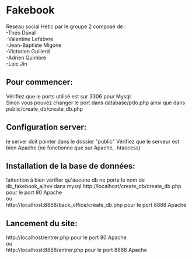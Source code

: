 # Fakebook

Reseau social Hetic par le groupe 2 composé de :
<br>
-Théo Duval
<br>
-Valentine Lefebvre
<br>
-Jean-Baptiste Migone
<br>
-Victorien Guillerd
<br>
-Adrien Quimbre
<br>
-Loic Jin

## Pour commencer:

Vérifiez que le ports utilisé est sur 3306 pour Mysql
<br>
Sinon vous pouvez changer le port dans database/pdo.php
ainsi que dans public/create_db/create_db.php
<br>

## Configuration server:
le server doit pointer dans le dossier "public"
Vérifiez que le serveur est bien Apache (ne fonctionne que sur Apache, .htaccess)

## Installation de la base de données:
!attention à bien vérifier qu'aucune db ne porte le nom de db_fakebook_ajltvv dans mysql
http://localhost/create_db/create_db.php pour le port 80 Apache
<br>
ou
<br>
http://localhost:8888/back_office/create_db.php pour le port 8888 Apache

## Lancement du site:
http://localhost/entrer.php pour le port 80 Apache
<br>
ou
<br>
http://localhost:8888/entrer.php pour le port 8888 Apache
